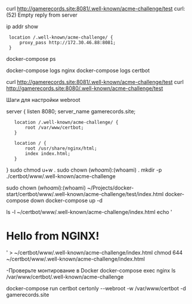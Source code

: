 curl http://gamerecords.site:8081/.well-known/acme-challenge/test
curl: (52) Empty reply from server


ip addr show

     location /.well-known/acme-challenge/ {
         proxy_pass http://172.30.46.88:8081;
     }
docker-compose ps

docker-compose logs nginx
docker-compose logs certbot

curl http://gamerecords.site:8081/.well-known/acme-challenge/test
curl http://gamerecords.site:8080/.well-known/acme-challenge/test



Шаги для настройки webroot

server {
listen 8080;
server_name gamerecords.site;

       location /.well-known/acme-challenge/ {
           root /var/www/certbot;
       }

       location / {
           root /usr/share/nginx/html;
           index index.html;
       }
}
sudo chmod u+w .
sudo chown $(whoami):$(whoami) .
mkdir -p ./certbot/www/.well-known/acme-challenge

sudo chown $(whoami):$(whoami) ~/Projects/docker-start/certbot/www/.well-known/acme-challenge/test/index.html
docker-compose down
docker-compose up -d


ls -l ~/certbot/www/.well-known/acme-challenge/index.html
echo '<html><body><h1>Hello from NGINX!</h1></body></html>' > ~/certbot/www/.well-known/acme-challenge/index.html
chmod 644 ~/certbot/www/.well-known/acme-challenge/index.html

-Проверьте монтирование в Docker
docker-compose exec nginx ls /var/www/certbot/.well-known/acme-challenge

docker-compose run certbot certonly --webroot -w /var/www/certbot -d gamerecords.site
